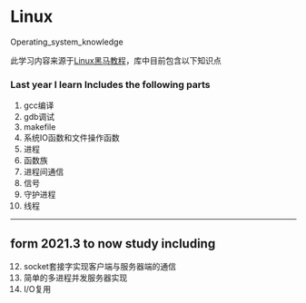# Linux
Operating_system_knowledge

此学习内容来源于[Linux黑马教程](https://www.bilibili.com/video/BV1dt411f7TZ?p=171)，库中目前包含以下知识点
### Last year I learn Includes the following parts
1. gcc编译
2. gdb调试
3. makefile
4. 系统IO函数和文件操作函数
5. 进程
6. 函数族
7. 进程间通信
8. 信号
9. 守护进程
10. 线程

---
## form 2021.3 to now study including 

12. socket套接字实现客户端与服务器端的通信
13. 简单的多进程并发服务器实现
14. I/O复用
